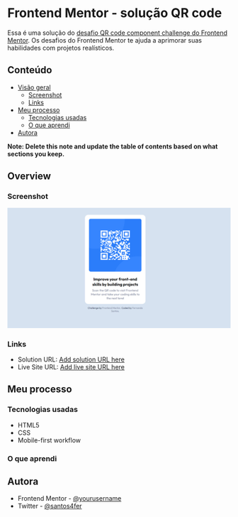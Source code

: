 # Frontend Mentor - solução QR code

Essa é uma solução do [desafio QR code component challenge do Frontend Mentor](https://www.frontendmentor.io/challenges/qr-code-component-iux_sIO_H). Os desafios do Frontend Mentor te ajuda a aprimorar suas habilidades com projetos realísticos.
 

## Conteúdo

- [Visão geral](#overview)
  - [Screenshot](#screenshot)
  - [Links](#links)
- [Meu processo](#meu-processo)
  - [Tecnologias usadas](#tecnologias-usadas)
  - [O que aprendi](#o-que-aprendi)
- [Autora](#autora)


**Note: Delete this note and update the table of contents based on what sections you keep.**

## Overview

### Screenshot

![](./images/previewscreenshot.jpg)

### Links

- Solution URL: [Add solution URL here](https://your-solution-url.com)
- Live Site URL: [Add live site URL here](https://your-live-site-url.com)

## Meu processo

### Tecnologias usadas

- HTML5 
- CSS 
- Mobile-first workflow

### O que aprendi

## Autora

- Frontend Mentor - [@yourusername](https://www.frontendmentor.io/profile/yourusername)
- Twitter - [@santos4fer](https://twitter.com/santos4fer?t=C_005ydwl4kRlCgf-SlMgQ&s=09)
